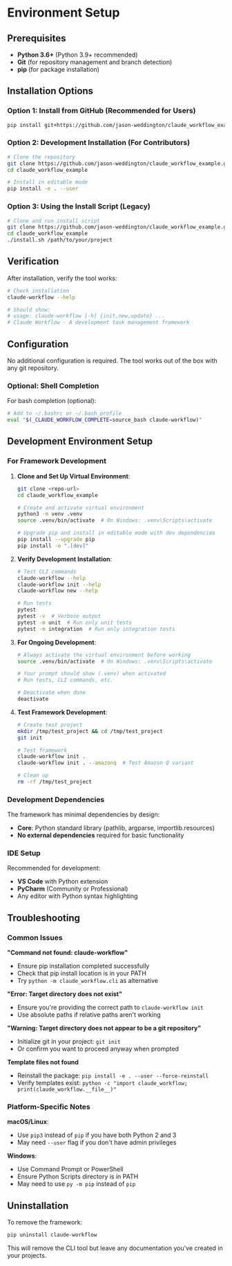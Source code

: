 # Environment Setup

## Prerequisites

- **Python 3.6+** (Python 3.9+ recommended)
- **Git** (for repository management and branch detection)
- **pip** (for package installation)

## Installation Options

### Option 1: Install from GitHub (Recommended for Users)
```bash
pip install git+https://github.com/jason-weddington/claude_workflow_example.git
```

### Option 2: Development Installation (For Contributors)
```bash
# Clone the repository
git clone https://github.com/jason-weddington/claude_workflow_example.git
cd claude_workflow_example

# Install in editable mode
pip install -e . --user
```

### Option 3: Using the Install Script (Legacy)
```bash
# Clone and run install script
git clone https://github.com/jason-weddington/claude_workflow_example.git
cd claude_workflow_example
./install.sh /path/to/your/project
```

## Verification

After installation, verify the tool works:

```bash
# Check installation
claude-workflow --help

# Should show:
# usage: claude-workflow [-h] {init,new,update} ...
# Claude Workflow - A development task management framework
```

## Configuration

No additional configuration is required. The tool works out of the box with any git repository.

### Optional: Shell Completion
For bash completion (optional):
```bash
# Add to ~/.bashrc or ~/.bash_profile
eval "$(_CLAUDE_WORKFLOW_COMPLETE=source_bash claude-workflow)"
```

## Development Environment Setup

### For Framework Development

1. **Clone and Set Up Virtual Environment**:
   ```bash
   git clone <repo-url>
   cd claude_workflow_example
   
   # Create and activate virtual environment
   python3 -m venv .venv
   source .venv/bin/activate  # On Windows: .venv\Scripts\activate
   
   # Upgrade pip and install in editable mode with dev dependencies
   pip install --upgrade pip
   pip install -e ".[dev]"
   ```

2. **Verify Development Installation**:
   ```bash
   # Test CLI commands
   claude-workflow --help
   claude-workflow init --help
   claude-workflow new --help
   
   # Run tests
   pytest
   pytest -v  # Verbose output
   pytest -m unit  # Run only unit tests
   pytest -m integration  # Run only integration tests
   ```

3. **For Ongoing Development**:
   ```bash
   # Always activate the virtual environment before working
   source .venv/bin/activate  # On Windows: .venv\Scripts\activate
   
   # Your prompt should show (.venv) when activated
   # Run tests, CLI commands, etc.
   
   # Deactivate when done
   deactivate
   ```

4. **Test Framework Development**:
   ```bash
   # Create test project
   mkdir /tmp/test_project && cd /tmp/test_project
   git init
   
   # Test framework
   claude-workflow init .
   claude-workflow init . --amazonq  # Test Amazon Q variant
   
   # Clean up
   rm -rf /tmp/test_project
   ```

### Development Dependencies

The framework has minimal dependencies by design:
- **Core**: Python standard library (pathlib, argparse, importlib.resources)
- **No external dependencies** required for basic functionality

### IDE Setup

Recommended for development:
- **VS Code** with Python extension
- **PyCharm** (Community or Professional)
- Any editor with Python syntax highlighting

## Troubleshooting

### Common Issues

**"Command not found: claude-workflow"**
- Ensure pip installation completed successfully
- Check that pip install location is in your PATH
- Try `python -m claude_workflow.cli` as alternative

**"Error: Target directory does not exist"**
- Ensure you're providing the correct path to `claude-workflow init`
- Use absolute paths if relative paths aren't working

**"Warning: Target directory does not appear to be a git repository"**
- Initialize git in your project: `git init`
- Or confirm you want to proceed anyway when prompted

**Template files not found**
- Reinstall the package: `pip install -e . --user --force-reinstall`
- Verify templates exist: `python -c "import claude_workflow; print(claude_workflow.__file__)"`

### Platform-Specific Notes

**macOS/Linux**:
- Use `pip3` instead of `pip` if you have both Python 2 and 3
- May need `--user` flag if you don't have admin privileges

**Windows**:
- Use Command Prompt or PowerShell
- Ensure Python Scripts directory is in PATH
- May need to use `py -m pip` instead of `pip`

## Uninstallation

To remove the framework:
```bash
pip uninstall claude-workflow
```

This will remove the CLI tool but leave any documentation you've created in your projects.
